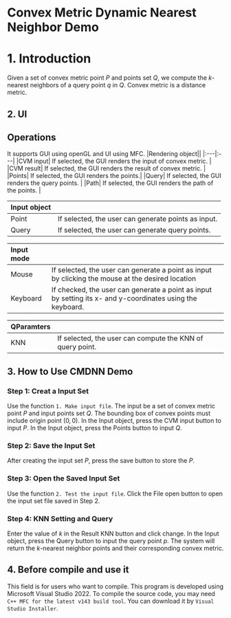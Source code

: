 # Convex Metric Dynamic Nearest Neighbor Demo

# 1. Introduction
Given a set of convex metric point $P$ and points set $Q$, we compute the $k$-nearest neighbors of a query point $q$ in $Q$.
Convex metric is a distance metric.

  
## 2. UI

## Operations
It supports GUI using openGL and UI using MFC.
|Rendering object||
|:---|:---|
|CVM input| If selected, the GUI renders the input of convex metric. |
|CVM result| If selected, the GUI renders the result of convex metric. |
|Points| If selected, the GUI renders the points.|
|Query| If selected, the GUI renders the query points. |
|Path| If selected, the GUI renders the path of the points. |

|Input object||
|:---|:---|
|Point| If selected, the user can generate points as input.|
|Query| If selected, the user can generate query points.|

|Input mode||
|:---|:---|
|Mouse| If selected, the user can generate a point as input by clicking the mouse at the desired location |
|Keyboard| If checked, the user can generate a point as input by setting its x- and y-coordinates using the keyboard.|

|QParamters||
|:---|:---|
|KNN| If selected, the user can compute the KNN of query point. |

## 3. How to Use CMDNN Demo

### Step 1: Creat a Input Set 
Use the function `1. Make input file`. The input be a set of convex metric point $P$ and input points set $Q$. 
The bounding box of convex points must include origin point $(0,0)$.
In the Input object, press the CVM input button to input $P$.
In the Input object, press the Points button to input $Q$.

### Step 2: Save the Input Set 
After creating the input set $P$, press the save button to store the $P$.

### Step 3: Open the Saved Input Set
Use the function `2. Test the input file`. Click the File open button to open the input set file saved in Step 2.

### Step 4: KNN Setting and Query
Enter the value of $k$ in the Result KNN button and click change. In the Input object, press the Query button to input the query point $p$. The system will return the $k$-nearest neighbor points and their corresponding convex metric. 



## 4. Before compile and use it
This field is for users who want to compile.
This program is developed using Microsoft Visual Studio 2022.
To compile the source code, you may need `C++ MFC for the latest v143 build tool`.
You can download it by `Visual Studio Installer`.